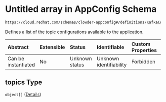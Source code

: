 # Untitled array in AppConfig Schema

```txt
https://cloud.redhat.com/schemas/clowder-appconfig#/definitions/KafkaConfig/properties/topics
```

Defines a list of the topic configurations available to the application.

| Abstract            | Extensible | Status         | Identifiable            | Custom Properties | Additional Properties | Access Restrictions | Defined In                                                   |
| :------------------ | :--------- | :------------- | :---------------------- | :---------------- | :-------------------- | :------------------ | :----------------------------------------------------------- |
| Can be instantiated | No         | Unknown status | Unknown identifiability | Forbidden         | Allowed               | none                | [schema.json*](../../out/schema.json "open original schema") |

## topics Type

`object[]` ([Details](schema-definitions-topicconfig.md))
